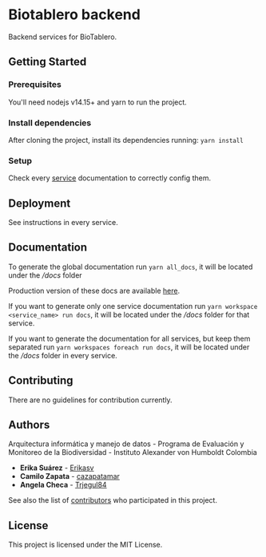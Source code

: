 # Biotablero backend

Backend services for BioTablero.

## Getting Started

### Prerequisites

You'll need nodejs v14.15+ and yarn to run the project.

### Install dependencies

After cloning the project, install its dependencies running: `yarn install`

### Setup

Check every [service](./services) documentation to correctly config them.

## Deployment

See instructions in every service.

## Documentation

To generate the global documentation run `yarn all_docs`, it will be located under the _/docs_ folder

Production version of these docs are available [here](https://pem-humboldt.github.io/biotablero-backend/).

If you want to generate only one service documentation run `yarn workspace <service_name> run docs`, it will be located under the _/docs_ folder for that service.

If you want to generate the documentation for all services, but keep them separated run `yarn workspaces foreach run docs`, it will be located under the _/docs_ folder in every service.

## Contributing

There are no guidelines for contribution currently.

## Authors

Arquitectura informática y manejo de datos - Programa de Evaluación y Monitoreo de la Biodiversidad - Instituto Alexander von Humboldt Colombia

- **Erika Suárez** - [Erikasv](https://github.com/erikasv)
- **Camilo Zapata** - [cazapatamar](https://github.com/cazapatamar)
- **Angela Checa** - [Trjegul84](https://github.com/Trjegul84)

See also the list of [contributors](https://github.com/PEM-Humboldt/biotablero-backend/graphs/contributors) who participated in this project.

## License

This project is licensed under the MIT License.
